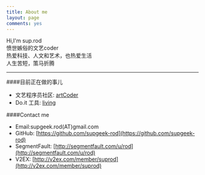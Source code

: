 ```yaml
---
title: About me
layout: page
comments: yes 
---
```

  
Hi,I'm sup.rod    
愤世嫉俗的文艺coder    
热爱科技、人文和艺术，也热爱生活   
人生苦短，策马折腾

-----
####目前正在做的事儿
- 文艺程序员社区: [artCoder](http://www.artCoder.me)
- Do.it 工具: [living](http://supgeek-rod.github.io/living)



####Contact me
- Email:supgeek.rod(AT)gmail.com      
- GitHub: [https://github.com/supgeek-rod](https://github.com/supgeek-rod)   
- SegmentFault: [http://segmentfault.com/u/rod](http://segmentfault.com/u/rod)    
- V2EX: [http://v2ex.com/member/suprod](http://v2ex.com/member/suprod)